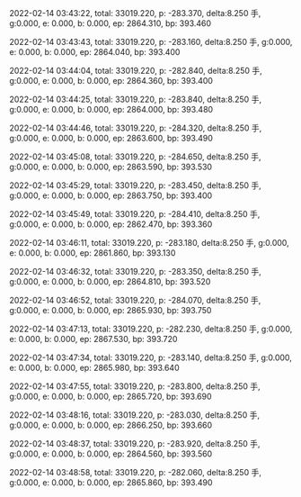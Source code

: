 2022-02-14 03:43:22, total: 33019.220, p: -283.370, delta:8.250 手, g:0.000, e: 0.000, b: 0.000, ep: 2864.310, bp: 393.460

2022-02-14 03:43:43, total: 33019.220, p: -283.160, delta:8.250 手, g:0.000, e: 0.000, b: 0.000, ep: 2864.040, bp: 393.400

2022-02-14 03:44:04, total: 33019.220, p: -282.840, delta:8.250 手, g:0.000, e: 0.000, b: 0.000, ep: 2864.360, bp: 393.400

2022-02-14 03:44:25, total: 33019.220, p: -283.840, delta:8.250 手, g:0.000, e: 0.000, b: 0.000, ep: 2864.000, bp: 393.480

2022-02-14 03:44:46, total: 33019.220, p: -284.320, delta:8.250 手, g:0.000, e: 0.000, b: 0.000, ep: 2863.600, bp: 393.490

2022-02-14 03:45:08, total: 33019.220, p: -284.650, delta:8.250 手, g:0.000, e: 0.000, b: 0.000, ep: 2863.590, bp: 393.530

2022-02-14 03:45:29, total: 33019.220, p: -283.450, delta:8.250 手, g:0.000, e: 0.000, b: 0.000, ep: 2863.750, bp: 393.400

2022-02-14 03:45:49, total: 33019.220, p: -284.410, delta:8.250 手, g:0.000, e: 0.000, b: 0.000, ep: 2862.470, bp: 393.360

2022-02-14 03:46:11, total: 33019.220, p: -283.180, delta:8.250 手, g:0.000, e: 0.000, b: 0.000, ep: 2861.860, bp: 393.130

2022-02-14 03:46:32, total: 33019.220, p: -283.350, delta:8.250 手, g:0.000, e: 0.000, b: 0.000, ep: 2864.810, bp: 393.520

2022-02-14 03:46:52, total: 33019.220, p: -284.070, delta:8.250 手, g:0.000, e: 0.000, b: 0.000, ep: 2865.930, bp: 393.750

2022-02-14 03:47:13, total: 33019.220, p: -282.230, delta:8.250 手, g:0.000, e: 0.000, b: 0.000, ep: 2867.530, bp: 393.720

2022-02-14 03:47:34, total: 33019.220, p: -283.140, delta:8.250 手, g:0.000, e: 0.000, b: 0.000, ep: 2865.980, bp: 393.640

2022-02-14 03:47:55, total: 33019.220, p: -283.800, delta:8.250 手, g:0.000, e: 0.000, b: 0.000, ep: 2865.720, bp: 393.690

2022-02-14 03:48:16, total: 33019.220, p: -283.030, delta:8.250 手, g:0.000, e: 0.000, b: 0.000, ep: 2866.250, bp: 393.660

2022-02-14 03:48:37, total: 33019.220, p: -283.920, delta:8.250 手, g:0.000, e: 0.000, b: 0.000, ep: 2864.560, bp: 393.560

2022-02-14 03:48:58, total: 33019.220, p: -282.060, delta:8.250 手, g:0.000, e: 0.000, b: 0.000, ep: 2865.860, bp: 393.490
